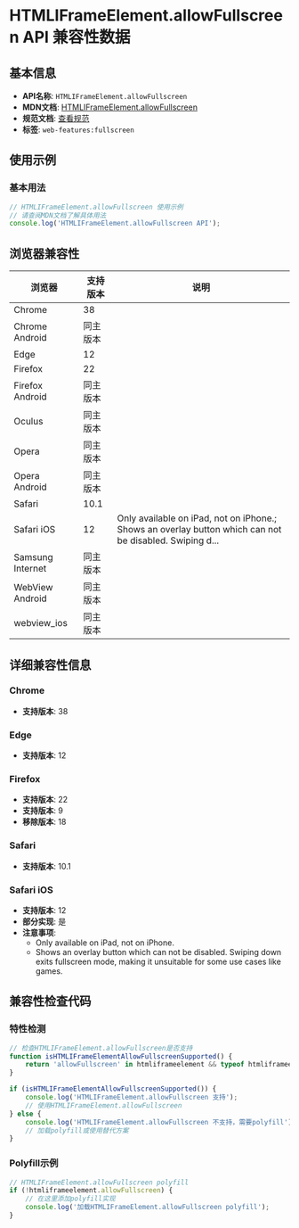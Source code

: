 # HTMLIFrameElement.allowFullscreen API 兼容性数据

## 基本信息

- **API名称**: `HTMLIFrameElement.allowFullscreen`
- **MDN文档**: [HTMLIFrameElement.allowFullscreen](https://developer.mozilla.org/docs/Web/API/HTMLIFrameElement/allowFullscreen)
- **规范文档**: [查看规范](https://html.spec.whatwg.org/multipage/iframe-embed-object.html#dom-iframe-allowfullscreen)
- **标签**: `web-features:fullscreen`

## 使用示例

### 基本用法

```javascript
// HTMLIFrameElement.allowFullscreen 使用示例
// 请查阅MDN文档了解具体用法
console.log('HTMLIFrameElement.allowFullscreen API');
```

## 浏览器兼容性

| 浏览器 | 支持版本 | 说明 |
|--------|----------|------|
| Chrome | 38 |  |
| Chrome Android | 同主版本 |  |
| Edge | 12 |  |
| Firefox | 22 |  |
| Firefox Android | 同主版本 |  |
| Oculus | 同主版本 |  |
| Opera | 同主版本 |  |
| Opera Android | 同主版本 |  |
| Safari | 10.1 |  |
| Safari iOS | 12 | Only available on iPad, not on iPhone.; Shows an overlay button which can not be disabled. Swiping d... |
| Samsung Internet | 同主版本 |  |
| WebView Android | 同主版本 |  |
| webview_ios | 同主版本 |  |

## 详细兼容性信息

### Chrome

- **支持版本**: 38

### Edge

- **支持版本**: 12

### Firefox

- **支持版本**: 22
- **支持版本**: 9
- **移除版本**: 18

### Safari

- **支持版本**: 10.1

### Safari iOS

- **支持版本**: 12
- **部分实现**: 是
- **注意事项**:
  - Only available on iPad, not on iPhone.
  - Shows an overlay button which can not be disabled. Swiping down exits fullscreen mode, making it unsuitable for some use cases like games.

## 兼容性检查代码

### 特性检测

```javascript
// 检查HTMLIFrameElement.allowFullscreen是否支持
function isHTMLIFrameElementAllowFullscreenSupported() {
    return 'allowFullscreen' in htmliframeelement && typeof htmliframeelement.allowFullscreen === 'function';
}

if (isHTMLIFrameElementAllowFullscreenSupported()) {
    console.log('HTMLIFrameElement.allowFullscreen 支持');
    // 使用HTMLIFrameElement.allowFullscreen
} else {
    console.log('HTMLIFrameElement.allowFullscreen 不支持，需要polyfill');
    // 加载polyfill或使用替代方案
}
```

### Polyfill示例

```javascript
// HTMLIFrameElement.allowFullscreen polyfill
if (!htmliframeelement.allowFullscreen) {
    // 在这里添加polyfill实现
    console.log('加载HTMLIFrameElement.allowFullscreen polyfill');
}
```

